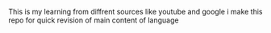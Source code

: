 This is my learning from diffrent sources like youtube and google i make this repo for quick revision of main content of language 

